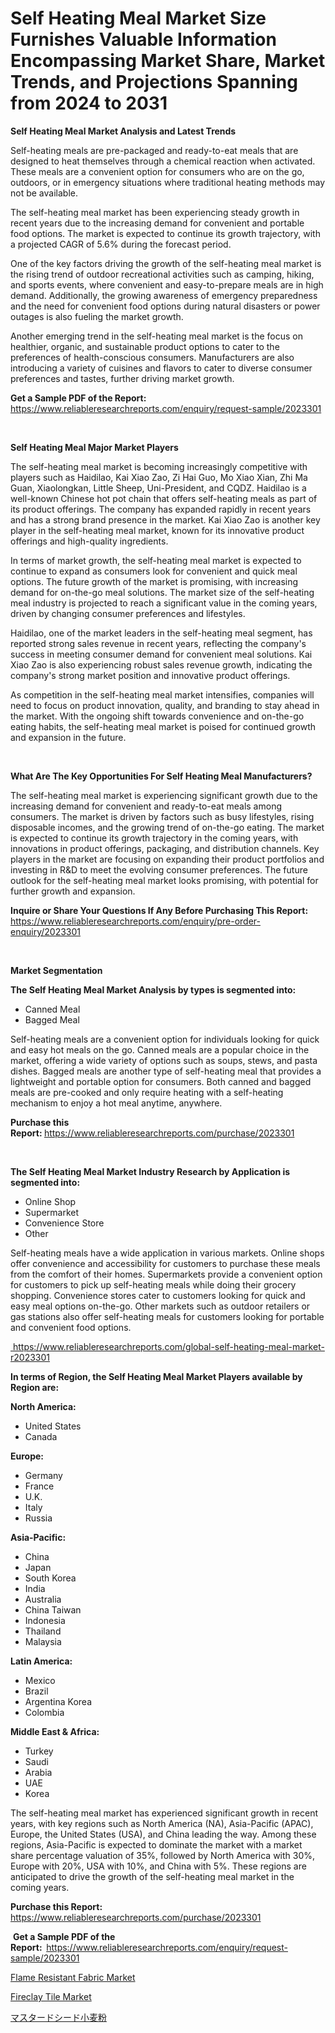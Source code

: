 <p><h1>Self Heating Meal Market Size Furnishes Valuable Information Encompassing Market Share, Market Trends, and Projections Spanning from 2024 to 2031</h1></p><p><strong>Self Heating Meal Market Analysis and Latest Trends</strong></p>
<p><p>Self-heating meals are pre-packaged and ready-to-eat meals that are designed to heat themselves through a chemical reaction when activated. These meals are a convenient option for consumers who are on the go, outdoors, or in emergency situations where traditional heating methods may not be available.</p><p>The self-heating meal market has been experiencing steady growth in recent years due to the increasing demand for convenient and portable food options. The market is expected to continue its growth trajectory, with a projected CAGR of 5.6% during the forecast period. </p><p>One of the key factors driving the growth of the self-heating meal market is the rising trend of outdoor recreational activities such as camping, hiking, and sports events, where convenient and easy-to-prepare meals are in high demand. Additionally, the growing awareness of emergency preparedness and the need for convenient food options during natural disasters or power outages is also fueling the market growth.</p><p>Another emerging trend in the self-heating meal market is the focus on healthier, organic, and sustainable product options to cater to the preferences of health-conscious consumers. Manufacturers are also introducing a variety of cuisines and flavors to cater to diverse consumer preferences and tastes, further driving market growth.</p></p>
<p><strong>Get a Sample PDF of the Report:&nbsp;</strong> <a href="https://www.reliableresearchreports.com/enquiry/request-sample/2023301">https://www.reliableresearchreports.com/enquiry/request-sample/2023301</a></p>
<p>&nbsp;</p>
<p><strong>Self Heating Meal Major Market Players</strong></p>
<p><p>The self-heating meal market is becoming increasingly competitive with players such as Haidilao, Kai Xiao Zao, Zi Hai Guo, Mo Xiao Xian, Zhi Ma Guan, Xiaolongkan, Little Sheep, Uni-President, and CQDZ. Haidilao is a well-known Chinese hot pot chain that offers self-heating meals as part of its product offerings. The company has expanded rapidly in recent years and has a strong brand presence in the market. Kai Xiao Zao is another key player in the self-heating meal market, known for its innovative product offerings and high-quality ingredients.</p><p>In terms of market growth, the self-heating meal market is expected to continue to expand as consumers look for convenient and quick meal options. The future growth of the market is promising, with increasing demand for on-the-go meal solutions. The market size of the self-heating meal industry is projected to reach a significant value in the coming years, driven by changing consumer preferences and lifestyles.</p><p>Haidilao, one of the market leaders in the self-heating meal segment, has reported strong sales revenue in recent years, reflecting the company's success in meeting consumer demand for convenient meal solutions. Kai Xiao Zao is also experiencing robust sales revenue growth, indicating the company's strong market position and innovative product offerings.</p><p>As competition in the self-heating meal market intensifies, companies will need to focus on product innovation, quality, and branding to stay ahead in the market. With the ongoing shift towards convenience and on-the-go eating habits, the self-heating meal market is poised for continued growth and expansion in the future.</p></p>
<p>&nbsp;</p>
<p><strong>What Are The Key Opportunities For Self Heating Meal Manufacturers?</strong></p>
<p><p>The self-heating meal market is experiencing significant growth due to the increasing demand for convenient and ready-to-eat meals among consumers. The market is driven by factors such as busy lifestyles, rising disposable incomes, and the growing trend of on-the-go eating. The market is expected to continue its growth trajectory in the coming years, with innovations in product offerings, packaging, and distribution channels. Key players in the market are focusing on expanding their product portfolios and investing in R&D to meet the evolving consumer preferences. The future outlook for the self-heating meal market looks promising, with potential for further growth and expansion.</p></p>
<p><strong>Inquire or Share Your Questions If Any Before Purchasing This Report:</strong> <a href="https://www.reliableresearchreports.com/enquiry/pre-order-enquiry/2023301">https://www.reliableresearchreports.com/enquiry/pre-order-enquiry/2023301</a></p>
<p>&nbsp;</p>
<p><strong>Market Segmentation</strong></p>
<p><strong>The Self Heating Meal Market Analysis by types is segmented into:</strong></p>
<p><ul><li>Canned Meal</li><li>Bagged Meal</li></ul></p>
<p><p>Self-heating meals are a convenient option for individuals looking for quick and easy hot meals on the go. Canned meals are a popular choice in the market, offering a wide variety of options such as soups, stews, and pasta dishes. Bagged meals are another type of self-heating meal that provides a lightweight and portable option for consumers. Both canned and bagged meals are pre-cooked and only require heating with a self-heating mechanism to enjoy a hot meal anytime, anywhere.</p></p>
<p><strong>Purchase this Report:&nbsp;</strong><a href="https://www.reliableresearchreports.com/purchase/2023301">https://www.reliableresearchreports.com/purchase/2023301</a></p>
<p>&nbsp;</p>
<p><strong>The Self Heating Meal Market Industry Research by Application is segmented into:</strong></p>
<p><ul><li>Online Shop</li><li>Supermarket</li><li>Convenience Store</li><li>Other</li></ul></p>
<p><p>Self-heating meals have a wide application in various markets. Online shops offer convenience and accessibility for customers to purchase these meals from the comfort of their homes. Supermarkets provide a convenient option for customers to pick up self-heating meals while doing their grocery shopping. Convenience stores cater to customers looking for quick and easy meal options on-the-go. Other markets such as outdoor retailers or gas stations also offer self-heating meals for customers looking for portable and convenient food options.</p></p>
<p><a href="https://www.reliableresearchreports.com/global-self-heating-meal-market-r2023301">&nbsp;https://www.reliableresearchreports.com/global-self-heating-meal-market-r2023301</a></p>
<p><strong>In terms of Region, the Self Heating Meal Market Players available by Region are:</strong></p>
<p>
    <p> <strong> North America: </strong>
        <ul>
            <li>United States</li>
            <li>Canada</li>
        </ul>
        </p> 
    <p> <strong> Europe: </strong>
        <ul>
            <li>Germany</li>
            <li>France</li>
            <li>U.K.</li>
            <li>Italy</li>
            <li>Russia</li>
        </ul>
        </p> 
    <p> <strong> Asia-Pacific: </strong>
        <ul>
            <li>China</li>
            <li>Japan</li>
            <li>South Korea</li>
            <li>India</li>
            <li>Australia</li>
            <li>China Taiwan</li>
            <li>Indonesia</li>
            <li>Thailand</li>
            <li>Malaysia</li>
        </ul>
        </p> 
    <p> <strong> Latin America: </strong>
        <ul>
            <li>Mexico</li>
            <li>Brazil</li>
            <li>Argentina Korea</li>
            <li>Colombia</li>
        </ul>
        </p> 
    <p> <strong> Middle East & Africa: </strong>
        <ul>
            <li>Turkey</li>
            <li>Saudi</li>
            <li>Arabia</li>
            <li>UAE</li>
            <li>Korea</li>
        </ul>
    </p>
    </p>
<p><p>The self-heating meal market has experienced significant growth in recent years, with key regions such as North America (NA), Asia-Pacific (APAC), Europe, the United States (USA), and China leading the way. Among these regions, Asia-Pacific is expected to dominate the market with a market share percentage valuation of 35%, followed by North America with 30%, Europe with 20%, USA with 10%, and China with 5%. These regions are anticipated to drive the growth of the self-heating meal market in the coming years.</p></p>
<p><strong>Purchase this Report: </strong><a href="https://www.reliableresearchreports.com/purchase/2023301">https://www.reliableresearchreports.com/purchase/2023301</a></p>
<p>&nbsp;<strong>Get a Sample PDF of the Report:&nbsp;&nbsp;</strong><a href="https://www.reliableresearchreports.com/enquiry/request-sample/2023301">https://www.reliableresearchreports.com/enquiry/request-sample/2023301</a></p>
<p><strong></strong></p>
<p><p><a href="https://www.linkedin.com/pulse/flame-resistant-fabric-market-goal-estimating-size-future-growth-gsyvf?trackingId=cagUuSXT%2F3JOTYkRpULJOg%3D%3D">Flame Resistant Fabric Market</a></p><p><a href="https://www.linkedin.com/pulse/fireclay-tile-market-size-furnishes-valuable-information-encompassing-ptduf?trackingId=aOaM9WBjQyKxJtXLokKYEg%3D%3D">Fireclay Tile Market</a></p><p><a href="https://github.com/wkuactfdzwizk06/Market-Research-Report-List-1/blob/main/246083818734.md">マスタードシード小麦粉</a></p></p>